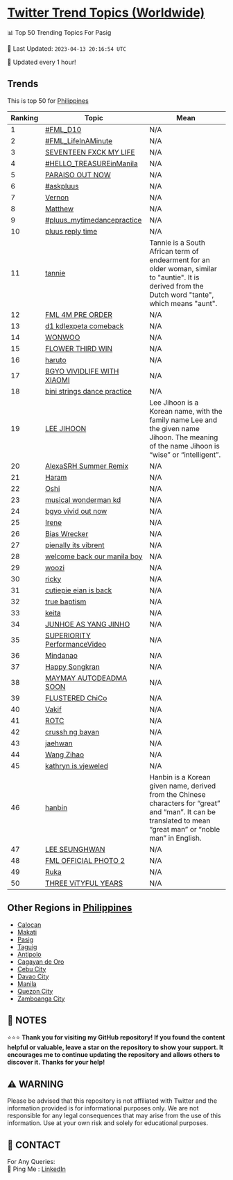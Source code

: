 [Twitter Trend Topics (Worldwide)](https://github.com/ErcinDedeoglu/Twitter-Trend-Topics)
==========


📊 Top 50 Trending Topics For Pasig

📆 Last Updated: `2023-04-13 20:16:54 UTC`

🔧 Updated every 1 hour!


## Trends

This is top 50 for [Philippines](</Philippines>)

| Ranking | Topic | Mean |
| ------- | ------------ | ------------ |
| 1 | [#FML_D10](http://twitter.com/search?q=%23FML_D10) | N/A |
| 2 | [#FML_LifeInAMinute](http://twitter.com/search?q=%23FML_LifeInAMinute) | N/A |
| 3 | [SEVENTEEN FXCK MY LIFE](http://twitter.com/search?q=SEVENTEEN+FXCK+MY+LIFE) | N/A |
| 4 | [#HELLO_TREASUREinManila](http://twitter.com/search?q=%23HELLO_TREASUREinManila) | N/A |
| 5 | [PARAISO OUT NOW](http://twitter.com/search?q=PARAISO+OUT+NOW) | N/A |
| 6 | [#askpluus](http://twitter.com/search?q=%23askpluus) | N/A |
| 7 | [Vernon](http://twitter.com/search?q=Vernon) | N/A |
| 8 | [Matthew](http://twitter.com/search?q=Matthew) | N/A |
| 9 | [#pluus_mytimedancepractice](http://twitter.com/search?q=%23pluus_mytimedancepractice) | N/A |
| 10 | [pluus reply time](http://twitter.com/search?q=pluus+reply+time) | N/A |
| 11 | [tannie](http://twitter.com/search?q=tannie) | Tannie is a South African term of endearment for an older woman, similar to "auntie". It is derived from the Dutch word "tante", which means "aunt". |
| 12 | [FML 4M PRE ORDER](http://twitter.com/search?q=FML+4M+PRE+ORDER) | N/A |
| 13 | [d1 kdlexpeta comeback](http://twitter.com/search?q=d1+kdlexpeta+comeback) | N/A |
| 14 | [WONWOO](http://twitter.com/search?q=WONWOO) | N/A |
| 15 | [FLOWER THIRD WIN](http://twitter.com/search?q=FLOWER+THIRD+WIN) | N/A |
| 16 | [haruto](http://twitter.com/search?q=haruto) | N/A |
| 17 | [BGYO VIVIDLIFE WITH XIAOMI](http://twitter.com/search?q=BGYO+VIVIDLIFE+WITH+XIAOMI) | N/A |
| 18 | [bini strings dance practice](http://twitter.com/search?q=bini+strings+dance+practice) | N/A |
| 19 | [LEE JIHOON](http://twitter.com/search?q=LEE+JIHOON) | Lee Jihoon is a Korean name, with the family name Lee and the given name Jihoon. The meaning of the name Jihoon is “wise” or “intelligent”. |
| 20 | [AlexaSRH Summer Remix](http://twitter.com/search?q=AlexaSRH+Summer+Remix) | N/A |
| 21 | [Haram](http://twitter.com/search?q=Haram) | N/A |
| 22 | [Oshi](http://twitter.com/search?q=Oshi) | N/A |
| 23 | [musical wonderman kd](http://twitter.com/search?q=musical+wonderman+kd) | N/A |
| 24 | [bgyo vivid out now](http://twitter.com/search?q=bgyo+vivid+out+now) | N/A |
| 25 | [Irene](http://twitter.com/search?q=Irene) | N/A |
| 26 | [Bias Wrecker](http://twitter.com/search?q=Bias+Wrecker) | N/A |
| 27 | [pienally its vibrent](http://twitter.com/search?q=pienally+its+vibrent) | N/A |
| 28 | [welcome back our manila boy](http://twitter.com/search?q=welcome+back+our+manila+boy) | N/A |
| 29 | [woozi](http://twitter.com/search?q=woozi) | N/A |
| 30 | [ricky](http://twitter.com/search?q=ricky) | N/A |
| 31 | [cutiepie eian is back](http://twitter.com/search?q=cutiepie+eian+is+back) | N/A |
| 32 | [true baptism](http://twitter.com/search?q=true+baptism) | N/A |
| 33 | [keita](http://twitter.com/search?q=keita) | N/A |
| 34 | [JUNHOE AS YANG JINHO](http://twitter.com/search?q=JUNHOE+AS+YANG+JINHO) | N/A |
| 35 | [SUPERIORITY PerformanceVideo](http://twitter.com/search?q=SUPERIORITY+PerformanceVideo) | N/A |
| 36 | [Mindanao](http://twitter.com/search?q=Mindanao) | N/A |
| 37 | [Happy Songkran](http://twitter.com/search?q=Happy+Songkran) | N/A |
| 38 | [MAYMAY AUTODEADMA SOON](http://twitter.com/search?q=MAYMAY+AUTODEADMA+SOON) | N/A |
| 39 | [FLUSTERED ChiCo](http://twitter.com/search?q=FLUSTERED+ChiCo) | N/A |
| 40 | [Vakif](http://twitter.com/search?q=Vakif) | N/A |
| 41 | [ROTC](http://twitter.com/search?q=ROTC) | N/A |
| 42 | [crussh ng bayan](http://twitter.com/search?q=crussh+ng+bayan) | N/A |
| 43 | [jaehwan](http://twitter.com/search?q=jaehwan) | N/A |
| 44 | [Wang Zihao](http://twitter.com/search?q=Wang+Zihao) | N/A |
| 45 | [kathryn is vjeweled](http://twitter.com/search?q=kathryn+is+vjeweled) | N/A |
| 46 | [hanbin](http://twitter.com/search?q=hanbin) | Hanbin is a Korean given name, derived from the Chinese characters for “great” and “man”. It can be translated to mean “great man” or “noble man” in English. |
| 47 | [LEE SEUNGHWAN](http://twitter.com/search?q=LEE+SEUNGHWAN) | N/A |
| 48 | [FML OFFICIAL PHOTO 2](http://twitter.com/search?q=FML+OFFICIAL+PHOTO+2) | N/A |
| 49 | [Ruka](http://twitter.com/search?q=Ruka) | N/A |
| 50 | [THREE ViTYFUL YEARS](http://twitter.com/search?q=THREE+ViTYFUL+YEARS) | N/A |



## Other Regions in [Philippines](</Philippines>)

* [Calocan](</Philippines/Calocan.md>)
* [Makati](</Philippines/Makati.md>)
* [Pasig](</Philippines/Pasig.md>)
* [Taguig](</Philippines/Taguig.md>)
* [Antipolo](</Philippines/Antipolo.md>)
* [Cagayan de Oro](</Philippines/Cagayan de Oro.md>)
* [Cebu City](</Philippines/Cebu City.md>)
* [Davao City](</Philippines/Davao City.md>)
* [Manila](</Philippines/Manila.md>)
* [Quezon City](</Philippines/Quezon City.md>)
* [Zamboanga City](</Philippines/Zamboanga City.md>)



## 📝 NOTES

⭐⭐⭐ **Thank you for visiting my GitHub repository! If you found the content helpful or valuable, leave a star on the repository to show your support. It encourages me to continue updating the repository and allows others to discover it. Thanks for your help!**


## ⚠️ WARNING

Please be advised that this repository is not affiliated with Twitter and the information provided is for informational purposes only. We are not responsible for any legal consequences that may arise from the use of this information. Use at your own risk and solely for educational purposes.


## 📨 CONTACT

 For Any Queries:  
            🏓 Ping Me : [LinkedIn](https://www.linkedin.com/in/ercindedeoglu/)
